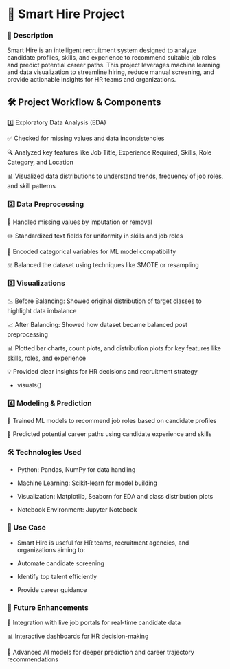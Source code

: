 # 🚀 Smart Hire Project

### 🔹 Description
Smart Hire is an intelligent recruitment system designed to analyze candidate profiles, skills, and experience to recommend suitable job roles and predict potential career paths. This project leverages machine learning and data visualization to streamline hiring, reduce manual screening, and provide actionable insights for HR teams and organizations.

## 🛠️ Project Workflow & Components
1️⃣ Exploratory Data Analysis (EDA)

✅ Checked for missing values and data inconsistencies

🔍 Analyzed key features like Job Title, Experience Required, Skills, Role Category, and Location

📊 Visualized data distributions to understand trends, frequency of job roles, and skill patterns

### 2️⃣ Data Preprocessing

🧹 Handled missing values by imputation or removal

✏️ Standardized text fields for uniformity in skills and job roles

🔢 Encoded categorical variables for ML model compatibility

⚖️ Balanced the dataset using techniques like SMOTE or resampling

### 3️⃣ Visualizations

📉 Before Balancing: Showed original distribution of target classes to highlight data imbalance

📈 After Balancing: Showed how dataset became balanced post preprocessing

📊 Plotted bar charts, count plots, and distribution plots for key features like skills, roles, and experience

💡 Provided clear insights for HR decisions and recruitment strategy

- visuals()

### 4️⃣ Modeling & Prediction

🤖 Trained ML models to recommend job roles based on candidate profiles

🌟 Predicted potential career paths using candidate experience and skills

### 🛠️ Technologies Used

- Python: Pandas, NumPy for data handling

- Machine Learning: Scikit-learn for model building

- Visualization: Matplotlib, Seaborn for EDA and class distribution plots

- Notebook Environment: Jupyter Notebook

### 🎯 Use Case

- Smart Hire is useful for HR teams, recruitment agencies, and organizations aiming to:

- Automate candidate screening

- Identify top talent efficiently

- Provide career guidance

### 🌟 Future Enhancements

🔗 Integration with live job portals for real-time candidate data

📊 Interactive dashboards for HR decision-making

🤖 Advanced AI models for deeper prediction and career trajectory recommendations
